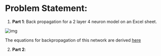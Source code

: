 # Problem Statement:

1. **Part 1**:  Back propagation for a 2 layer 4 neuron model on an Excel sheet.

![img](..\images\network)

The equations for backpropagation of this network are derived [here](https://docs.google.com/document/d/e/2PACX-1vQObVYuAyGTwL0GUH90K_917ICkiwYK_zi8FdhCiLpoW4eGAwoQEfssxqOSB0134g5E7eFjid9PtITv/pub)








2. **Part 2**:  
